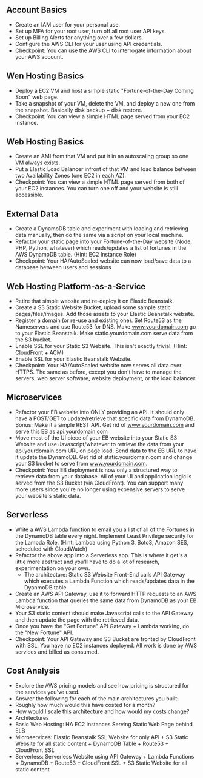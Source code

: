 ## <b>Account Basics</b>

* Create an IAM user for your personal use. 
* Set up MFA for your root user, turn off all root user API keys.
* Set up Billing Alerts for anything over a few dollars.
* Configure the AWS CLI for your user using API credentials.
* Checkpoint: You can use the AWS CLI to interrogate information about your AWS account.

## <b>Wen Hosting Basics</b>

* Deploy a EC2 VM and host a simple static "Fortune-of-the-Day Coming Soon" web page.
* Take a snapshot of your VM, delete the VM, and deploy a new one from the snapshot. Basically disk backup + disk restore.
* Checkpoint: You can view a simple HTML page served from your EC2 instance.

## <b>Web Hosting Basics</b>

* Create an AMI from that VM and put it in an autoscaling group so one VM always exists.
* Put a Elastic Load Balancer infront of that VM and load balance between two Availability Zones (one EC2 in each AZ).
* Checkpoint: You can view a simple HTML page served from both of your EC2 instances. You can turn one off and your website is still accessible.

## <b>External Data</b>

* Create a DynamoDB table and experiment with loading and retrieving data manually, then do the same via a script on your local machine.
* Refactor your static page into your Fortune-of-the-Day website (Node, PHP, Python, whatever) which reads/updates a list of fortunes in the AWS DynamoDB table. (Hint: EC2 Instance Role)
* Checkpoint: Your HA/AutoScaled website can now load/save data to a database between users and sessions

## <b>Web Hosting Platform-as-a-Service</b>

* Retire that simple website and re-deploy it on Elastic Beanstalk.
* Create a S3 Static Website Bucket, upload some sample static pages/files/images. Add those assets to your Elastic Beanstalk website.
* Register a domain (or re-use and existing one). Set Route53 as the Nameservers and use Route53 for DNS. Make www.yourdomain.com go to your Elastic Beanstalk. Make static.yourdomain.com serve data from the S3 bucket.
* Enable SSL for your Static S3 Website. This isn't exactly trivial. (Hint: CloudFront + ACM)
* Enable SSL for your Elastic Beanstalk Website.
* Checkpoint: Your HA/AutoScaled website now serves all data over HTTPS. The same as before, except you don't have to manage the servers, web server software, website deployment, or the load balancer.

## <b>Microservices</b>

* Refactor your EB website into ONLY providing an API. It should only have a POST/GET to update/retrieve that specific data from DynamoDB. Bonus: Make it a simple REST API. Get rid of www.yourdomain.com and serve this EB as api.yourdomain.com
* Move most of the UI piece of your EB website into your Static S3 Website and use Javascript/whatever to retrieve the data from your api.yourdomain.com URL on page load. Send data to the EB URL to have it update the DynamoDB. Get rid of static.yourdomain.com and change your S3 bucket to serve from www.yourdomain.com.
* Checkpoint: Your EB deployment is now only a structured way to retrieve data from your database. All of your UI and application logic is served from the S3 Bucket (via CloudFront). You can support many more users since you're no longer using expensive servers to serve your website's static data.

## <b>Serverless</b>

* Write a AWS Lambda function to email you a list of all of the Fortunes in the DynamoDB table every night. Implement Least Privilege security for the Lambda Role. (Hint: Lambda using Python 3, Boto3, Amazon SES, scheduled with CloudWatch)
* Refactor the above app into a Serverless app. This is where it get's a little more abstract and you'll have to do a lot of research, experimentation on your own.
  * The architecture: Static S3 Website Front-End calls API Gateway which executes a Lambda Function which reads/updates data in the DyanmoDB table.
* Create an AWS API Gateway, use it to forward HTTP requests to an AWS Lambda function that queries the same data from DynamoDB as your EB Microservice.
* Your S3 static content should make Javascript calls to the API Gateway and then update the page with the retrieved data.
* Once you have the "Get Fortune" API Gateway + Lambda working, do the "New Fortune" API.
* Checkpoint: Your API Gateway and S3 Bucket are fronted by CloudFront with SSL. You have no EC2 instances deployed. All work is done by AWS services and billed as consumed.

## <b>Cost Analysis</b>

* Explore the AWS pricing models and see how pricing is structured for the services you've used.
* Answer the following for each of the main architectures you built:
* Roughly how much would this have costed for a month?
* How would I scale this architecture and how would my costs change?
* Architectures
* Basic Web Hosting: HA EC2 Instances Serving Static Web Page behind ELB
* Microservices: Elastic Beanstalk SSL Website for only API + S3 Static Website for all static content + DynamoDB Table + Route53 + CloudFront SSL
* Serverless: Serverless Website using API Gateway + Lambda Functions + DynamoDB + Route53 + CloudFront SSL + S3 Static Website for all static content
